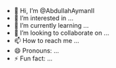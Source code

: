 - 👋 Hi, I’m @AbdullahAymanII
- 👀 I’m interested in ...
- 🌱 I’m currently learning ...
- 💞️ I’m looking to collaborate on ...
- 📫 How to reach me ...
- 😄 Pronouns: ...
- ⚡ Fun fact: ...

<!---
AbdullahAymanII/AbdullahAymanII is a ✨ special ✨ repository because its `README.md` (this file) appears on your GitHub profile.
You can click the Preview link to take a look at your changes.
--->
